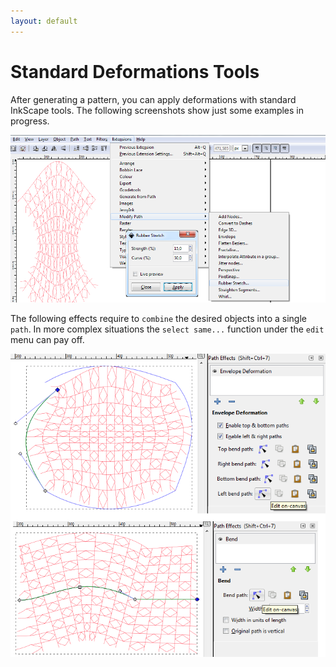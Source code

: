 ```yaml
---
layout: default
---
```


Standard Deformations Tools
===========================

After generating a pattern, you can apply deformations with standard InkScape tools.
The following screenshots show just some examples in progress.

![deformation-images/rubber-screenshot.png](deformation-images/rubber-screenshot.png)

The following effects require to `combine` the desired objects into a single `path`.
In more complex situations the `select same...` function under the `edit` menu can pay off.

![deformation-images/effects.png](deformation-images/effects.png)